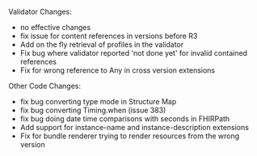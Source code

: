 Validator Changes:
* no effective changes
* fix issue for content references in versions before R3
* Add on the fly retrieval of profiles in the validator
* Fix bug where validator reported 'not done yet' for invalid contained references
* Fix for wrong reference to Any in cross version extensions

Other Code Changes:
* fix bug converting type mode in Structure Map
* fix bug converting Timing.when (issue 383)
* fix bug doing date time comparisons with seconds in FHIRPath
* Add support for instance-name and instance-description extensions
* Fix for bundle renderer trying to render resources from the wrong version

